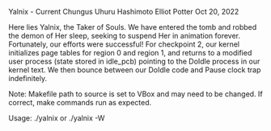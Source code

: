 Yalnix - Current Chungus
Uhuru Hashimoto
Elliot Potter
Oct 20, 2022

Here lies Yalnix, the Taker of Souls. We have entered the tomb and robbed the demon of Her sleep, seeking to suspend Her in animation forever. Fortunately, our efforts were successful! For checkpoint 2, our kernel initializes page tables for region 0 and region 1, and returns to a modified user process (state stored in idle_pcb) pointing to the DoIdle process in our kernel text. We then bounce between our DoIdle code and Pause clock trap indefinitely.

Note: Makefile path to source is set to VBox and may need to be changed. If correct, make commands run as expected.

Usage: ./yalnix or ./yalnix -W
